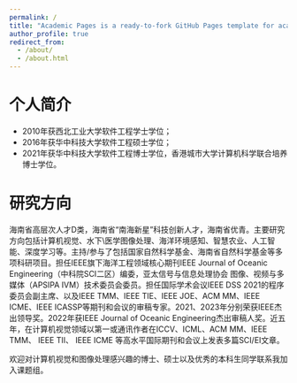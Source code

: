```yaml
---
permalink: /
title: "Academic Pages is a ready-to-fork GitHub Pages template for academic personal websites"
author_profile: true
redirect_from: 
  - /about/
  - /about.html
---
```


个人简介
======
* 2010年获西北工业大学软件工程学士学位；
* 2016年获华中科技大学软件工程硕士学位；
* 2021年获华中科技大学软件工程博士学位，香港城市大学计算机科学联合培养博士学位。
 

研究方向
======
海南省高层次人才D类，海南省“南海新星”科技创新人才，海南省优青。主要研究方向包括计算机视觉、水下\医学图像处理、海洋环境感知、智慧农业、人工智能、深度学习等。主持/参与了包括国家自然科学基金、海南省自然科学基金等多项科研项目。担任IEEE旗下海洋工程领域核心期刊IEEE Journal of Oceanic Engineering（中科院SCI二区）编委，亚太信号与信息处理协会 图像、视频与多媒体（APSIPA IVM）技术委员会委员。担任国际学术会议IEEE DSS 2021的程序委员会副主席、以及IEEE TMM、IEEE TIE、IEEE JOE、ACM MM、IEEE ICME、IEEE ICASSP等期刊和会议的审稿专家。2021、2023年分别荣获IEEE杰出领导奖。2022年获IEEE Journal of Oceanic Engineering杰出审稿人奖。近五年，在计算机视觉领域以第一或通讯作者在ICCV、ICML、ACM MM、IEEE TMM、 IEEE TII、 IEEE ICME 等高水平国际期刊和会议上发表多篇SCI/EI文章。

欢迎对计算机视觉和图像处理感兴趣的博士、硕士以及优秀的本科生同学联系我加入课题组。